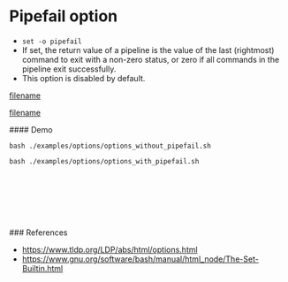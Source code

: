 # Pipefail option

- `set -o pipefail`
- If set, the return value of a pipeline is the value of the last (rightmost) command to exit with a non-zero status, or zero if all commands in the pipeline exit successfully. 
- This option is disabled by default.



[filename](../../examples/options/options_without_pipefail.sh ':include :type=code bash')

[filename](../../examples/options/options_with_pipefail.sh ':include :type=code bash')

#### Demo
```
bash ./examples/options/options_without_pipefail.sh
```

```
bash ./examples/options/options_with_pipefail.sh
```

<br><br><br><br><br>

### References
- https://www.tldp.org/LDP/abs/html/options.html
- https://www.gnu.org/software/bash/manual/html_node/The-Set-Builtin.html